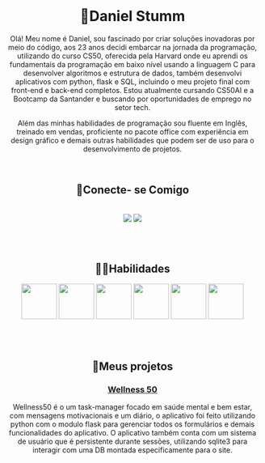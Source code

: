 <header>
  <link rel="stylesheet" href="https://cdn.jsdelivr.net/gh/devicons/devicon@v2.15.1/devicon.min.css">
</header>
<div align ="center">
<link rel="stylesheet" href="https://cdn.jsdelivr.net/gh/devicons/devicon@v2.15.1/devicon.min.css">


# 🚀Daniel Stumm 
Olá! Meu nome é Daniel, sou fascinado por criar soluções inovadoras por meio do código, aos 23 anos decidi embarcar na jornada da programação, utilizando do curso CS50, oferecida pela Harvard onde eu aprendi os fundamentais da programação em baixo nível usando a linguagem C para desenvolver algoritmos e estrutura de dados, também desenvolvi aplicativos com python, flask e SQL, incluindo o meu projeto final com front-end e back-end completos. Estou atualmente cursando CS50AI e a Bootcamp da Santander e buscando por oportunidades de emprego no setor tech.

Além das minhas habilidades de programação sou fluente em Inglês, treinado em vendas, proficiente no pacote office com experiência em design gráfico e demais outras habilidades que podem ser de uso para o desenvolvimento de projetos.

</br>

## 📍Conecte- se Comigo
</br>
  <a href = "mailto:danielstumm10@gmail.com"><img src="https://img.shields.io/badge/-Gmail-%23333?style=for-the-badge&logo=gmail&logoColor=white" target="_blank"></a>
  <a href="https://www.linkedin.com/in/daniel-stumm-081309271/" target="_blank"><img src="https://img.shields.io/badge/-LinkedIn-%230077B5?style=for-the-badge&logo=linkedin&logoColor=white" target="_blank"></a> 

</br> </br>

## 💪🏻Habilidades


<img width=70 lenth=70 src="https://cdn.jsdelivr.net/gh/devicons/devicon/icons/python/python-original.svg" />
<img width=70 lenth=70 src="https://cdn.jsdelivr.net/gh/devicons/devicon/icons/flask/flask-original.svg" />
<img width=70 lenth=70 src="https://cdn.jsdelivr.net/gh/devicons/devicon/icons/sqlite/sqlite-original.svg" />
<img width=70 lenth=70 src="https://cdn.jsdelivr.net/gh/devicons/devicon/icons/css3/css3-original-wordmark.svg" />
<img width=70 lenth=70 src="https://cdn.jsdelivr.net/gh/devicons/devicon/icons/html5/html5-original-wordmark.svg" />
<img width=70 lenth=70 src="https://cdn.jsdelivr.net/gh/devicons/devicon/icons/c/c-plain.svg" />

</br> </br>

## 📝Meus projetos

### <a href="https://github.com/DanteHayden/wellness50">Wellness 50</a>
Wellness50 é o um task-manager focado em saúde mental e bem estar, com mensagens motivacionais e um diário, o aplicativo foi feito utilizando python com o modulo flask para gerenciar todos os formulários e demais funcionalidades do aplicativo.
O aplicativo também conta com um sistema de usuário que é persistente durante sessões, utilizando sqlite3 para interagir com uma DB montada especificamente para o site. 


